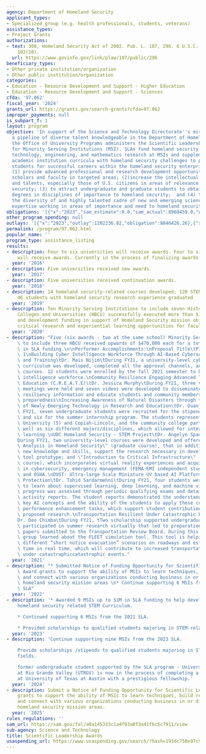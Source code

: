 ```yaml
---
agency: Department of Homeland Security
applicant_types:
- Specialized group (e.g. health professionals, students, veterans)
assistance_types:
- Project Grants
authorizations:
- text: 308, Homeland Security Act of 2002. Pub. L. 107, 296. 6 U.S.C. &sect; 188(b);
    182(10).
  url: https://www.govinfo.gov/link/plaw/107/public/296
beneficiary_types:
- Other private institution/organization
- Other public institution/organization
categories:
- Education - Resource Development and Support - Higher Education
- Education - Resource Development and Support - Sciences
cfda: '97.062'
fiscal_year: '2024'
grants_url: https://grants.gov/search-grants?cfda=97.062
improper_payments: null
is_subpart_f: 1
layout: program
objective: 'In support of the Science and Technology Directorate''s mission to build
  a pipeline of diverse talent knowledgeable in the Department of Homeland Security,
  the Office of University Programs administers the Scientific Leadership Awards (SLA)
  for Minority Serving Institutions (MSI). SLAs fund homeland security-related science,
  technology, engineering, and mathematics research at MSIs and supplement existing
  academic institution curricula with homeland security challenges to prepare MSI
  students for successful careers within the homeland security enterprise. OBJECTIVES:
  (1) provide advanced professional and research development opportunities for fellows,
  scholars and faculty in targeted areas; (2)increase the intellectual capacity, skills
  and talents, especially those of U.S. citizens in areas of relevance to homeland
  security; (3) to attract undergraduate and graduate students to obtain advanced
  degrees in disciplines of importance to homeland security;  and (4) to increase
  the diversity of and highly talented cadre of new and emerging science and technology
  expertise working in areas of importance and need to homeland security.'
obligations: '[{"x":"2023","sam_estimate":0.0,"sam_actual":8968459.0,"usa_spending_actual":8765172.32},{"x":"2024","sam_estimate":0.0,"sam_actual":0.0,"usa_spending_actual":-262796.75},{"x":"2025","sam_estimate":0.0,"sam_actual":5000000.0,"usa_spending_actual":0.0}]'
other_program_spending: null
outlays: '[{"x":"2023","outlay":1202236.82,"obligation":8846426.26},{"x":"2024","outlay":0.0,"obligation":-84507.06},{"x":"2025","outlay":0.0,"obligation":0.0}]'
permalink: /program/97.062.html
popular_name: ''
program_type: assistance_listing
results:
- description: Four to six universities will receive awards. Four to six universities
    will receive awards. Currently in the process of finalizing awards.
  year: '2016'
- description: Five universities received new awards.
  year: '2017'
- description: Five universities received continuation awards.
  year: '2018'
- description: 14 homeland security-related courses developed; 120 STEM students supported;
    46 students with homeland security research experience graduated
  year: '2019'
- description: Ten Minority Serving Institutions to include seven Historically Black
    Colleges and Universities (HBCU) successfully executed more than $1.7M in research
    and development funding in support of Homeland Security mission objectives providing
    critical research and experiential learning opportunities for faculty and students.
  year: '2020'
- description: "Five (six awards - two at the same school) Minority Serving Institutions\
    \ to include three HBCU received upwards of $470,000 each for a total of $2,810,178\
    \ in SLA funding.\n\nPerformer Accomplishments:\nProposal Title\tPI\tAccomplishment\
    \ 1\nBuilding Cyber Intelligence Workforce Through AI-Based Cybersecurity Education\
    \ and Training\tDr. Mais Nijim\tDuring FY21, a university-level cybersecurity\
    \ curriculum was developed, completed all the approval channels, and started offering\
    \ courses. 12 students were enrolled by the fall 2021 semester to bolster cyber\
    \ intelligence workforce.\nCommunity Resilience Engaging Advanced Training and\
    \ Education (C.R.E.A.T.E)\tDr. Jessica Murphy\tDuring FY21, three virtual townhall\
    \ meetings were held and seven videos were developed to disseminate community\
    \ resiliency information and educate students and community members on disaster\
    \ preparedness\nIncreasing Awareness of Natural Disasters through the Implementation\
    \ of Newly Emerging Technology in Research and Education\tDr. Duanjun Lu\tDuring\
    \ FY21, seven undergraduate students were recruited for the stipend/tuition scholarship\
    \ and six for the summer internship program. The students represent Jackson State\
    \ University (5) and Copiah-Lincoln, and the community college partner (2), as\
    \ well as six different majors/disciplines, which allowed for interdisciplinary\
    \ learning.\nUDC Homeland Security - STEM Project\tDr. Angelyn Spaulding Flowers\t\
    During FY21, two university-level courses were developed and offered, \"Predictive\
    \ Analysis in Homeland Security\" (graduate course), that in addition to teaching\
    \ new knowledge and skills, support the research necessary in developing a simulation\
    \ tool prototype; and \"Introduction to Critical Infrastructure\" (undergraduate\
    \ course), which incorporates virtual reality experiences and acquisition of certifications\
    \ in cybersecurity, emergency management (FEMA-EMI independent study courses),\
    \ and OSHA.\nDUST: Ultra-large Scale Miniature UV based AI Platform for Border\
    \ Protection\tDr. Tohid Sardarmehni\tDuring FY21, four students were recruited\
    \ to learn about supervised learning, deep learning, and machine vision. Student\
    \ progress was assessed through periodic qualifying exams and detailed student\
    \ activity reports. The student reports demonstrated the understanding of the\
    \ key AI concepts and the ability of the students to apply these concepts in UAV\
    \ performance enhancement tasks, which support student contribution to the overall\
    \ proposed research.\nTransportation Resilient Under Catastrophic Events (TRUCE)\t\
    Dr. Deo Chimba\tDuring FY21, tTwo scholarship supported undergraduate students\
    \ participated in summer research virtually that led to preparation of five technical\
    \ papers submitted to the Transportation Review Board. During this time the research\
    \ group learned about the FLEET simulation tool. This tool is helping them create\
    \ different “short notice evacuation” scenarios on roadways and estimate response\
    \ time in real time, which will contribute to increased transportation resiliency\
    \ under catastraphiccatastrophic events."
  year: '2021'
- description: "* Submitted Notice of Funding Opportunity for Scientific Leadership\
    \ Award grants to support the ability of MSIs to learn techniques, build capacity,\
    \ and connect with various organizations conducting business in or directly supporting\
    \ homeland security mission areas \n* Continue supporting 6 MSIs from the 2021\
    \ SLA"
  year: '2022'
- description: '* Awarded 9 MSIs up to $1M in SLA funding to help develop and strengthen
    homeland security related STEM Curriculum.

    * Continued supporting 6 MSIs from the 2021 SLA.

    * Provided scholarships to qualified students majoring in STEM-related fields.'
  year: '2023'
- description: 'Continue supporting nine MSIs from the 2023 SLA.

    Provide scholarships /stipends to qualified students majoring in STEM-related
    fields.

    former undergraduate student supported by the SLA program - University of Texas
    at Rio Grande Valley (UTRGV) is now in the process of completing a graduate program
    at University of Texas at Austin with a prestigious fellowship.'
  year: '2024'
- description: Submit a Notice of Funding Opportunity for Scientific Leadership Award
    grants to support the ability of MSIs to learn techniques, build research capacity,
    and connect with various organizations conducting business in or directly supporting
    homeland security mission areas.
  year: '2025'
rules_regulations: ''
sam_url: https://sam.gov/fal/a0a145333c1a4f93a0f3a41f6c5c7911/view
sub-agency: Science and Technology
title: Scientific Leadership Awards
usaspending_url: https://www.usaspending.gov/search/?hash=193dc758e97c9144528b67d29c54509f
---
```

